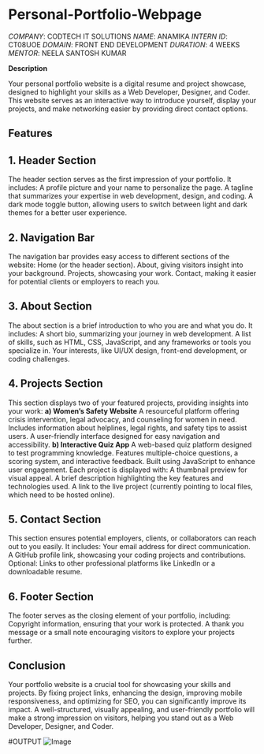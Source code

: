 # Personal-Portfolio-Webpage
*COMPANY*: CODTECH IT SOLUTIONS 
*NAME*: ANAMIKA 
*INTERN ID*: CT08UOE 
*DOMAIN*: FRONT END DEVELOPMENT 
*DURATION*: 4 WEEKS 
*MENTOR*: NEELA SANTOSH KUMAR




**Description** 

Your personal portfolio website is a digital resume and project showcase, designed to highlight your skills as a Web Developer, Designer, and Coder. This website serves as an interactive way to introduce yourself, display your projects, and make networking easier by providing direct contact options.

## Features
## **1. Header Section**
The header section serves as the first impression of your portfolio. It includes:
A profile picture and your name to personalize the page.
A tagline that summarizes your expertise in web development, design, and coding.
A dark mode toggle button, allowing users to switch between light and dark themes for a better user experience.

## **2. Navigation Bar**
The navigation bar provides easy access to different sections of the website:
Home (or the header section).
About, giving visitors insight into your background.
Projects, showcasing your work.
Contact, making it easier for potential clients or employers to reach you.

## **3. About Section**
The about section is a brief introduction to who you are and what you do. It includes:
A short bio, summarizing your journey in web development.
A list of skills, such as HTML, CSS, JavaScript, and any frameworks or tools you specialize in.
Your interests, like UI/UX design, front-end development, or coding challenges.

## **4. Projects Section**
This section displays two of your featured projects, providing insights into your work:
 **a) Women’s Safety Website**
A resourceful platform offering crisis intervention, legal advocacy, and counseling for women in need.
Includes information about helplines, legal rights, and safety tips to assist users.
A user-friendly interface designed for easy navigation and accessibility.
**b) Interactive Quiz App**
A web-based quiz platform designed to test programming knowledge.
Features multiple-choice questions, a scoring system, and interactive feedback.
Built using JavaScript to enhance user engagement.
Each project is displayed with:
A thumbnail preview for visual appeal.
A brief description highlighting the key features and technologies used.
A link to the live project (currently pointing to local files, which need to be hosted online).

## **5. Contact Section**
This section ensures potential employers, clients, or collaborators can reach out to you easily. It includes:
Your email address for direct communication.
A GitHub profile link, showcasing your coding projects and contributions.
Optional: Links to other professional platforms like LinkedIn or a downloadable resume.

## **6. Footer Section**
The footer serves as the closing element of your portfolio, including:
Copyright information, ensuring that your work is protected.
A thank you message or a small note encouraging visitors to explore your projects further.

## **Conclusion**
Your portfolio website is a crucial tool for showcasing your skills and projects. By fixing project links, enhancing the design, improving mobile responsiveness, and optimizing for SEO, you can significantly improve its impact. A well-structured, visually appealing, and user-friendly portfolio will make a strong impression on visitors, helping you stand out as a Web Developer, Designer, and Coder.

#OUTPUT
![Image](https://github.com/user-attachments/assets/16044bf3-b0ce-4cc1-83bc-a2d37ae55e66)

